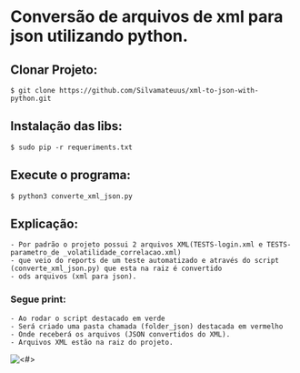 # Conversão de arquivos de xml para json utilizando python.
  
## Clonar Projeto:
    $ git clone https://github.com/Silvamateuus/xml-to-json-with-python.git

## Instalação das libs:
    $ sudo pip -r requeriments.txt
    
## Execute o programa:
    $ python3 converte_xml_json.py

## Explicação:
    - Por padrão o projeto possui 2 arquivos XML(TESTS-login.xml e TESTS-parametro_de _volatilidade_correlacao.xml) 
    - que veio do reports de um teste automatizado e através do script (converte_xml_json.py) que esta na raiz é convertido
    - ods arquivos (xml para json).   

### Segue print:

    - Ao rodar o script destacado em verde 
    - Será criado uma pasta chamada (folder_json) destacada em vermelho
    - Onde receberá os arquivos (JSON convertidos do XML).
    - Arquivos XML estão na raiz do projeto.

 ![<#>](https://github.com/Silvamateuus/xml-json-python/blob/master/img/atual.png) 
